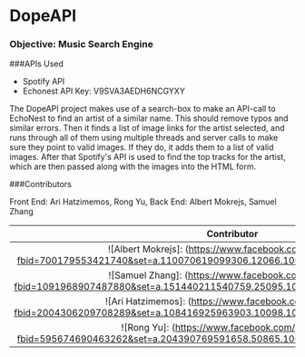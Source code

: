 # DopeAPI

### Objective: Music Search Engine

###APIs Used

- Spotify API
- Echonest API Key: V9SVA3AEDH6NCGYXY

The DopeAPI project makes use of a search-box to make an API-call to EchoNest to find an artist of a similar name. This should remove typos and similar errors. Then it finds a list of image links for the artist selected, and runs through all of them using multiple threads and server calls to make sure they point to valid images. If they do, it adds them to a list of valid images. After that Spotify's API is used to find the top tracks for the artist, which are then passed along with the images into the HTML form.

###Contributors

Front End: Ari Hatzimemos, Rong Yu,
Back End: Albert Mokrejs, Samuel Zhang

| Contributor | Role |
|:-----------:|:----:|
| ![Albert Mokrejs]: (https://www.facebook.com/photo.php?fbid=700179553421740&set=a.110070619099306.12066.100002891068047&type=3&theater) | Backend |
| ![Samuel Zhang]: (https://www.facebook.com/photo.php?fbid=1091968907487880&set=a.151440211540759.25095.100000243424333&type=3&theater) | Backend |
| ![Ari Hatzimemos]: (https://www.facebook.com/photo.php?fbid=2004306209708289&set=a.108416925963903.10098.100003867890546&type=3&theater) | Frontend / Leader |
| ![Rong Yu]: (https://www.facebook.com/photo.php?fbid=595674690463262&set=a.204390769591658.50865.100000622105674&type=3&theater) | Frontend |
